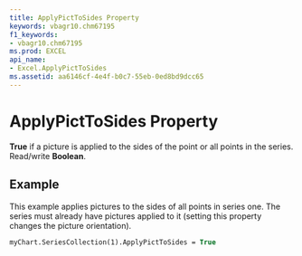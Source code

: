 ```yaml
---
title: ApplyPictToSides Property
keywords: vbagr10.chm67195
f1_keywords:
- vbagr10.chm67195
ms.prod: EXCEL
api_name:
- Excel.ApplyPictToSides
ms.assetid: aa6146cf-4e4f-b0c7-55eb-0ed8bd9dcc65
---
```



# ApplyPictToSides Property

 **True** if a picture is applied to the sides of the point or all points in the series. Read/write **Boolean**.


## Example

This example applies pictures to the sides of all points in series one. The series must already have pictures applied to it (setting this property changes the picture orientation).


```vb
myChart.SeriesCollection(1).ApplyPictToSides = True
```


